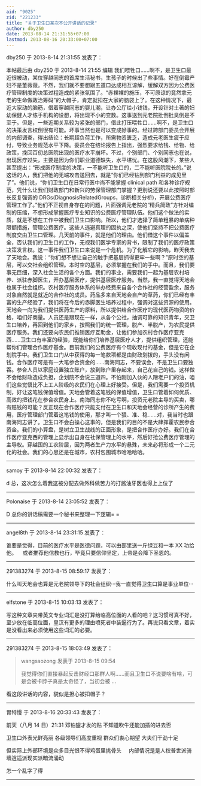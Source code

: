 ```yaml
---
aid: "9025"
zid: "221233"
title: "关于卫生口某次不公开讲话的记录"
author: dby250
date: 2013-08-14 21:31:55+07:00
lastmod: 2013-08-16 20:33:00+07:00
---
```


dby250 于 2013-8-14 21:31:55 发表了：

本帖最后由 dby250 于 2013-8-14 21:55 编辑 我们喂牲口……啊不，是卫生口最近很被动，某位穿越同志的首席生活秘书，生孩子的时候出了些事情。好在倒霉产妇不是董薇薇。不然，我们就不要想跟五道口达成相互谅解，缓解双方因为公费医疗管理制度的决策过程造成的紧张氛围了。“赤裸裸的施压，不可原谅的竟然拿元老的生命做政治筹码”的大帽子，肯定就扣在大家的脑袋上了。在这种情况下，最近大家动的脑筋，借着穿越同志的婴儿潮，让办公厅给小钱钱，开设针对土著的妇幼保健人才练手机构的设想，将出现不小的变数。这事送到元老院批倒批臭倒是不至于。但是，一些近期关系较为紧张的部门，借此打压喂牲口……啊不，是卫生口的决策发言权倒很有可能。坏事当然也是可以变成好事的。经过跨部门委员会开展的内部调查，得出结论：长期超负荷工作，所需物资匮乏，造成元老医生疲于应付，导致业务规范水平下降。委员会在结论报告上指出，强烈要求给钱、给物、给政策，挽回百仞总医院出现的医疗水平崩坏。不过，个别部门、个别同志也在说，出现医疗过失，主要是因为你们职业道德缺失，水平堪忧。在这股风潮下，某些人甚至提出：“形成医疗制度的决策，一不能听卫生口的，二不能听医院院长的。”说这话的人，我们把他的无端攻击送回去，就是“你们已经钻到部门利益的成见里了”。他们说，“你们卫生口在日常行医中尚不能掌握 clinical path 和各种诊疗规范，凭什么让我们财政部门和新兴的劳保管理部门掌握？更别说还要以此按照时部长反复强调的 DRGs(DiagnosisRelatedGroups，诊断相关分析)，开展公费医疗管理工作了。”他们不正视自身存在的问题，片面强调元老院的“精兵简政”方针对编制的压缩，不想形成掌握医疗专业知识的公费医疗管理队伍。他们这个做法的实质，就是不想在工作中被我们卫生口影响。所以，他们才选择了简单粗暴的单病种限额措施，管理公费医疗。这些人逃避真理的固执之深，使他们坚持不把公费医疗制度交由卫生口管理。几天前的事件，就是他们的理由。他们借这个事件以偏盖全，否认我们的卫生口的工作，无视我们医学专家的背书，限制了我们的医疗政策决策发言权。这一事件我们卫生口来说是一个危机。为了化解它的影响，昨天我去了天地会。我说：“你们想不想让自己的触手把基层抓得更牢一些啊？”原时空的基层，可以交社会组织管理。本时空的基层，必须掌握在我们的手中。而且，我们要事无巨细，深入社会生活的各个方面。我们的事业，需要我们一起为基层农村培养、派驻赤脚医生，开办基层医疗，提供基层医疗服务。当然，我一直觉得天地会也属于社会组织。农村医疗服务体系的举办经费来自各个合作社的经营盈余，服务对象自然就是就近的合作社的成员。药品多来自天地会自产的草药，你们已经有丰富的生产经验了，我们将在今后的赤脚医生培养过程中，强调对这些资源的使用。天地会一向为我们提供医药生产的原料，所以提供给合作医疗的现代医药物资的价格，咱们好商量。人员还是跟现在一样，从各个公社，抽调可靠的知识青年，交卫生口培养，再回到他们的家乡，按照我们的统一管理，脱产、半脱产，为农民提供医疗服务。我们还要向农民们推销医疗互助金，让他们参加农村合作医疗亚克西……卫生口有丰富的经验，既能给你们培养基层医疗人才，提供组织管理，还能帮你们管理合作医疗基金。目前我们的公费医疗有个现收现付的基金，但是它在企划院手中。我们卫生口门从中获得的每一笔款项都是由财政划拨的，手头没有闲钱。合作医疗可是有一大笔参合资金的……南海同志，不要误会，不是卫生口要独吞。参合人员以家庭设置独立账户，放到账户里存起来，自己花自己的钱。这样做不会给财政造成负担，企划院不会说三道四。不怕刚加入伙的人蹭老户们的油，咱们这些觉悟比不上工人阶级的农民们在心理上好接受。但是，我们需要一个投资机制，好让这笔钱保值增值。天地会管着这笔钱的保值增值，卫生口管着如何优质、高效的把钱花在参合农民身上。南海同志你不吃亏啊，投资元老院主导的买卖，哪有赔钱的可能？反正现在合作医疗只能支付在卫生口和天地会经营的诊所产生的费用，医疗管理部门管着这笔钱的使用，那才叫一个狠、准、稳……对，我当时也跟南海同志讲了。卫生口不会白操心这事的，但是我们的目的不是大肆挥霍农民参合资金。我们的小算盘，是树立卫生战线的正面形象，是把合作医疗办好。我们在合作医疗亚克西的管理上显示出自身在社保管理上的水平，然后好抢公费医疗管理的主导权。穿越国的工农阶层，因为两者生产力水平的悬殊，未来必将形成一个二元化的社会。我们的心思还是在城市，农村包围城市哈哈哈哈。

---

samoy 于 2013-8-14 22:00:32 发表了：

d 总，这次怎么着我这被分配去做外科做苦力的打酱油牙医也得上上位了

---

Polonaise 于 2013-8-14 23:05:52 发表了：

D 总你的讲话稿需要一个秘书来整理一下逻辑= =

---

angel8th 于 2013-8-14 23:31:15 发表了：

谁要是觉得，目前的医疗水平是医德问题，可以由部里送一斤绿豆和一本 XX 功给他。    或者推荐他信教也行，毕竟只要信仰坚定，上帝是会降下圣恩的。

---

291383274 于 2013-8-15 08:59:17 发表了：

什么叫天地会也算是元老院领导下的社会组织···我一直觉得卫生口算是事业单位···

---

elfstone 于 2013-8-15 10:03:13 发表了：

写这种文章夹带英文专业词汇是没打算给临高位面的人看的吧？这习惯可真不好，至少放在临高位面，皇汉有更多的理由喷死者中装逼行为了。再说只看文章，着实是没看出来必须使用这些词汇的必要。

---

291383274 于 2013-8-15 18:03:49 发表了：

> wangsaozong 发表于 2013-8-15 09:54
>
> 我觉得你们直接暴起反击财经口那群人啊……而且卫生口不说要啥有啥，可是会被卡脖子真是太奇怪了，当初会被 ...

看这段讲话的内容，貌似是担心被扣帽子？

---

胃特慢 于 2013-8-16 20:33:43 发表了：

前天（八月 14 日）21:31 邓铂鋆才发的贴 不知道吹牛还能加插的进去否

卫生口外表光鲜亮丽 各级领导们高度重视 群众们衷心期望 大夫们干劲十足

但实际上外部环境是众多目光恨不得鸡蛋里挑骨头     内部情况是是人权普世派骑墙逍遥派现实派暗流涌动

怎一个乱字了得

---
